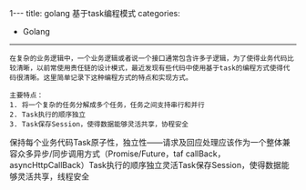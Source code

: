 1---
title: golang 基于task编程模式
categories:
- Golang
---

    在复杂的业务逻辑中，一个业务逻辑或者说一个接口通常包含许多子逻辑，为了使得业务代码比较清晰，以前常使用责任链的设计模式，最近发现有些代码中使用基于task的编程方式使得代码很清晰。这里简单记录下这种编程方式的特点和实现方式。
    
    主要特点：
    1. 将一个复杂的任务分解成多个任务，任务之间支持串行和并行
    2. Task执行的顺序独立
    3. Task保存Session，使得数据能够灵活共享，协程安全
    

保持每个业务代码Task原子性，独立性——请求及回应处理应该作为一个整体兼容众多异步/同步调用方式（Promise/Future，taf callBack，asyncHttpCallBack）Task执行的顺序独立灵活Task保存Session，使得数据能够灵活共享，线程安全
